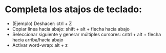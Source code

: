 # Completa los atajos de teclado:

- (Ejemplo) Deshacer: ctrl + Z
- Copiar línea hacia abajo: shift + alt + flecha hacia abajo
- Seleccionar siguiente y generar múltiples cursores: cntrl + alt + flecha hacia arriba/hacia abajo
- Activar word-wrap: alt + z

